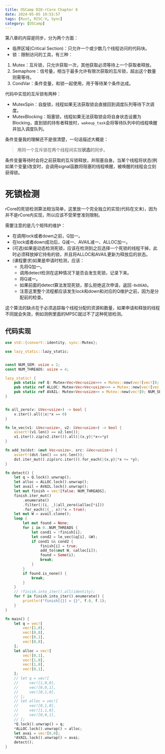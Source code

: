 ```yaml
---
title: OSCamp D28-rCore Chapter 8
date: 2024-05-05 19:53:57
tags: [Rust, RISC-V, Sync]
category: [OSCamp]
---
```

第八章的内容是同步，分为两个方面：
* 临界区域(Critical Section)：只允许一个或少数几个线程访问的代码块。
* 锁：限制访问的工具，有三种：

1. Mutex：互斥锁，只允许获取一次，其他获取必须等待上一个获取者释放。
2. Semaphore：信号量，相当于最多允许有限次获取的互斥锁，超出这个数量则需等待。
3. CondVar：条件变量，和锁一起使用，用于等待某个条件达成。

代码中实现的互斥锁有两种：
* MutexSpin：自旋锁，线程如果无法获取锁会直接回到调度队列等待下次调度。
* MutexBlocking：阻塞锁，线程如果无法获取锁会将自身状态设置为Blocking，直到锁的持有者释放时，`wakeup_task`会将等待队列中的线程唤醒并加入调度队列。

条件变量我的理解还不是很清楚，一句话描述大概是：
> 用同一个互斥锁在两个线程间实现**状态**的同步。

条件变量等待时会将之前获取的互斥锁释放，并阻塞自身。当某个线程将状态(例如某个变量)改变时，会调用signal函数将阻塞的线程唤醒，被唤醒的线程会立刻获得锁。

<!--more-->

# 死锁检测

rCore的死锁检测算法相当简单，这里放一个完全独立的实现(代码在文末)，因为并不是rCore内实现，所以应该不受荣誉准则限制。

需要注意的是几个矩阵的维护：

* 在调用lock或者down之前，Q加一。
* 在lock或者down成功后，Q减一、AVAIL减一、ALLOC加一。
* (可选)如果是动态检测死锁，应该在检测到之后选择一个死锁的线程干掉，此时必须释放掉它持有的锁，并且将ALLOC和AVAIL更新为释放后的状态。
* (课程要求)如果是申请时检测，应该：
    * 先将Q加一。
    * 调用detect检测在这种情况下是否会发生死锁，记录下来。
    * 将Q减一。
    * 如果前面的detect算法发现死锁，那么拒绝这次申请，返回`-0xDEAD`。
    * 注意这里整个流程都应该发生lock和down和对应的Q维护之前，因为是分配前的检查。

这个算法的缺点在于必须追踪每个线程分配的资源和数量，如果申请和释放的线程不同就会失效，例如测例里面的MPSC就过不了这种死锁检测。

## 代码实现

```Rust
use std::{convert::identity, sync::Mutex};

use lazy_static::lazy_static;


const NUM_SEM: usize = 2;
const NUM_THREADS: usize = 4;

lazy_static! {
    pub static ref Q: Mutex<Vec<Vec<usize>>> = Mutex::new(vec![vec![0; NUM_SEM]; NUM_THREADS]);
    pub static ref ALLOC: Mutex<Vec<Vec<usize>>> = Mutex::new(vec![vec![0; NUM_SEM]; NUM_THREADS]);
    pub static ref AVAIL: Mutex<Vec<usize>> = Mutex::new(vec![0; NUM_SEM]);
}


fn all_zero(v: &Vec<usize>) -> bool {
    v.iter().all(|x|*x == 0)
}

fn le_vec(v1: &Vec<usize>, v2: &Vec<usize>) -> bool {
    assert!(v1.len() == v2.len());
    v1.iter().zip(v2.iter()).all(|(x,y)|*x<=*y)
}

fn add_to(dst: &mut Vec<usize>, src: &Vec<usize>) {
    assert!(dst.len() == src.len());
    dst.iter_mut().zip(src.iter()).for_each(|(x,y)|*x += *y);
}

fn detect() {
    let q = Q.lock().unwrap();
    let alloc = ALLOC.lock().unwrap();
    let avail = AVAIL.lock().unwrap();
    let mut finish = vec![false; NUM_THREADS];
    finish.iter_mut()
        .enumerate()
        .filter(|(i, _)|all_zero(&alloc[*i]))
        .for_each(|(_, x)|*x = true);
    let mut W = avail.clone();
    loop {
        let mut found = None;
        for i in 0..NUM_THREADS {
            let cond1 = !finish[i];
            let cond2 = le_vec(&q[i], &W);
            if cond1 && cond2 {
                finish[i] = true;
                add_to(&mut W, &alloc[i]);
                found = Some(i);
                break;
            }
        }
        if found.is_none() {
            break;
        }
    }
    // !finish.into_iter().all(identity);
    for f in finish.into_iter().enumerate() {
        println!("finish[{}] = {}", f.0, f.1);
    }
}

fn main() {
    let q = vec![
        vec![1,0],
        vec![0,0],
        vec![0,1],
        vec![0,0],
    ];
    let alloc = vec![
        vec![0,1],
        vec![1,0],
        vec![1,0],
        vec![0,1],
    ];
    // let q = vec![
    //     vec![1,0,0],
    //     vec![0,0,1],
    //     vec![0,1,0],
    // ];
    // let alloc = vec![
    //     vec![0,1,0],
    //     vec![1,1,0],
    //     vec![0,0,1],
    // ];
    *Q.lock().unwrap() = q;
    *ALLOC.lock().unwrap() = alloc;
    let avai = vec![0,0];
    *AVAIL.lock().unwrap() = avai;
    detect();
}
```
